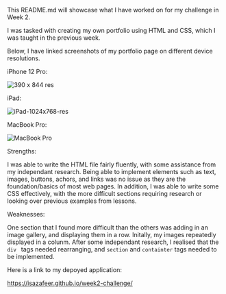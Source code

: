 This README.md will showcase what I have worked on for my challenge in Week 2.

I was tasked with creating my own portfolio using HTML and CSS, which I was taught in the previous week. 

Below, I have linked screenshots of my portfolio page on different device resolutions.

iPhone 12 Pro:

![390 x 844 res](https://github.com/isazafeer/week2-challenge/assets/116819407/b462e706-01a5-4611-8e3c-32e5cb43c9d2)

iPad:

![iPad-1024x768-res](https://github.com/isazafeer/week2-challenge/assets/116819407/55f47dfa-e1f1-4b95-9b42-e1442c6dea05)

MacBook Pro:

![MacBook Pro](https://github.com/isazafeer/week2-challenge/assets/116819407/72bd571f-4cf1-4c68-967d-8340ba21af5a)

Strengths:

I was able to write the HTML file fairly fluently, with some assistance from my independant research. Being able to implement elements such as text, images, buttons, achors, and links was no issue as they are the foundation/basics of most web pages.
In addition, I was able to write some CSS effectively, with the more difficult sections requiring research or looking over previous examples from lessons.

Weaknesses:

One section that I found more difficult than the others was adding in an image gallery, and displaying them in a row. Initally, my images repeatedly displayed in a colunm. After some independant research, I realised that the  `div ` tags needed rearranging, and `section` and `containter` tags needed to be implemented.

Here is a link to my depoyed application:

https://isazafeer.github.io/week2-challenge/

